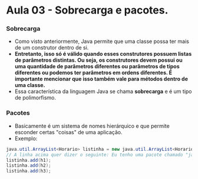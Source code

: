 # Aula 03 - Sobrecarga e pacotes.

### Sobrecarga
* Como visto anteriormente, Java permite que uma classe possa ter mais de um construtor dentro de si.
* __Entretanto, isso só é válido quando esses construtores possuem listas de parâmetros distintas. Ou seja, os construtores devem possui ou uma quantidade de parâmetros diferentes ou parâmetros de tipos diferentes ou podemos ter parâmetros em ordens diferentes. É importante mencionar que isso também vale para métodos dentro de uma classe.__
* Essa característica da linguagem Java se chama __sobrecarga__ e é um tipo de polimorfismo.

### Pacotes
* Basicamente é um sistema de nomes hierárquico e que permite esconder certas "coisas" de uma aplicação.
* Exemplo:
```java
java.util.ArrayList<Horario> listinha = new java.util.ArrayList<Horario>();
// A linha acima quer dizer o seguinte: Eu tenho uma pacote chamado "java", dentro do qual existe um pacote chamado "util", dentro do qual existe uma classe chamada "ArrayList".
listinha.add(h1);
listinha.add(h2);
listinha.add(h3);
```
